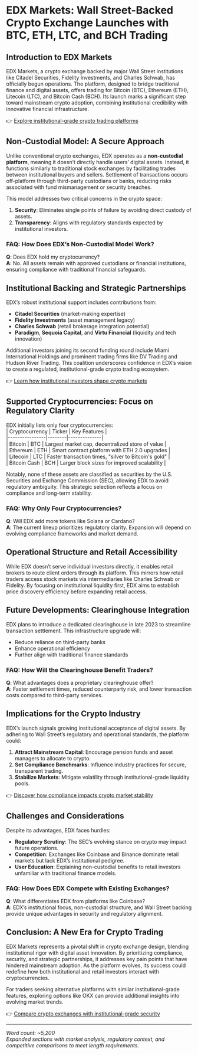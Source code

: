 # EDX Markets: Wall Street-Backed Crypto Exchange Launches with BTC, ETH, LTC, and BCH Trading  

## Introduction to EDX Markets  

EDX Markets, a crypto exchange backed by major Wall Street institutions like Citadel Securities, Fidelity Investments, and Charles Schwab, has officially begun operations. The platform, designed to bridge traditional finance and digital assets, offers trading for Bitcoin (BTC), Ethereum (ETH), Litecoin (LTC), and Bitcoin Cash (BCH). Its launch marks a significant step toward mainstream crypto adoption, combining institutional credibility with innovative financial infrastructure.  

👉 [Explore institutional-grade crypto trading platforms](https://bit.ly/okx-bonus)  

## Non-Custodial Model: A Secure Approach  

Unlike conventional crypto exchanges, EDX operates as a **non-custodial platform**, meaning it doesn’t directly handle users’ digital assets. Instead, it functions similarly to traditional stock exchanges by facilitating trades between institutional buyers and sellers. Settlement of transactions occurs off-platform through third-party custodians or banks, reducing risks associated with fund mismanagement or security breaches.  

This model addresses two critical concerns in the crypto space:  
1. **Security**: Eliminates single points of failure by avoiding direct custody of assets.  
2. **Transparency**: Aligns with regulatory standards expected by institutional investors.  

### FAQ: How Does EDX’s Non-Custodial Model Work?  
**Q**: Does EDX hold my cryptocurrency?  
**A**: No. All assets remain with approved custodians or financial institutions, ensuring compliance with traditional financial safeguards.  

## Institutional Backing and Strategic Partnerships  

EDX’s robust institutional support includes contributions from:  
- **Citadel Securities** (market-making expertise)  
- **Fidelity Investments** (asset management legacy)  
- **Charles Schwab** (retail brokerage integration potential)  
- **Paradigm**, **Sequoia Capital**, and **Virtu Financial** (liquidity and tech innovation)  

Additional investors joining its second funding round include Miami International Holdings and prominent trading firms like DV Trading and Hudson River Trading. This coalition underscores confidence in EDX’s vision to create a regulated, institutional-grade crypto trading ecosystem.  

👉 [Learn how institutional investors shape crypto markets](https://bit.ly/okx-bonus)  

## Supported Cryptocurrencies: Focus on Regulatory Clarity  

EDX initially lists only four cryptocurrencies:  
| Cryptocurrency | Ticker | Key Features |  
|----------------|--------|--------------|  
| Bitcoin        | BTC    | Largest market cap, decentralized store of value |  
| Ethereum       | ETH    | Smart contract platform with ETH 2.0 upgrades |  
| Litecoin       | LTC    | Faster transaction times, "silver to Bitcoin's gold" |  
| Bitcoin Cash   | BCH    | Larger block sizes for improved scalability |  

Notably, none of these assets are classified as securities by the U.S. Securities and Exchange Commission (SEC), allowing EDX to avoid regulatory ambiguity. This strategic selection reflects a focus on compliance and long-term stability.  

### FAQ: Why Only Four Cryptocurrencies?  
**Q**: Will EDX add more tokens like Solana or Cardano?  
**A**: The current lineup prioritizes regulatory clarity. Expansion will depend on evolving compliance frameworks and market demand.  

## Operational Structure and Retail Accessibility  

While EDX doesn’t serve individual investors directly, it enables retail brokers to route client orders through its platform. This mirrors how retail traders access stock markets via intermediaries like Charles Schwab or Fidelity. By focusing on institutional liquidity first, EDX aims to establish price discovery efficiency before expanding retail access.  

## Future Developments: Clearinghouse Integration  

EDX plans to introduce a dedicated clearinghouse in late 2023 to streamline transaction settlement. This infrastructure upgrade will:  
- Reduce reliance on third-party banks  
- Enhance operational efficiency  
- Further align with traditional finance standards  

### FAQ: How Will the Clearinghouse Benefit Traders?  
**Q**: What advantages does a proprietary clearinghouse offer?  
**A**: Faster settlement times, reduced counterparty risk, and lower transaction costs compared to third-party services.  

## Implications for the Crypto Industry  

EDX’s launch signals growing institutional acceptance of digital assets. By adhering to Wall Street’s regulatory and operational standards, the platform could:  
1. **Attract Mainstream Capital**: Encourage pension funds and asset managers to allocate to crypto.  
2. **Set Compliance Benchmarks**: Influence industry practices for secure, transparent trading.  
3. **Stabilize Markets**: Mitigate volatility through institutional-grade liquidity pools.  

👉 [Discover how compliance impacts crypto market stability](https://bit.ly/okx-bonus)  

## Challenges and Considerations  

Despite its advantages, EDX faces hurdles:  
- **Regulatory Scrutiny**: The SEC’s evolving stance on crypto may impact future operations.  
- **Competition**: Exchanges like Coinbase and Binance dominate retail markets but lack EDX’s institutional pedigree.  
- **User Education**: Explaining non-custodial benefits to retail investors unfamiliar with traditional finance models.  

### FAQ: How Does EDX Compete with Existing Exchanges?  
**Q**: What differentiates EDX from platforms like Coinbase?  
**A**: EDX’s institutional focus, non-custodial structure, and Wall Street backing provide unique advantages in security and regulatory alignment.  

## Conclusion: A New Era for Crypto Trading  

EDX Markets represents a pivotal shift in crypto exchange design, blending institutional rigor with digital asset innovation. By prioritizing compliance, security, and strategic partnerships, it addresses key pain points that have hindered mainstream adoption. As the platform evolves, its success could redefine how both institutional and retail investors interact with cryptocurrencies.  

For traders seeking alternative platforms with similar institutional-grade features, exploring options like OKX can provide additional insights into evolving market trends.  

👉 [Compare crypto exchanges with institutional-grade security](https://bit.ly/okx-bonus)  

---  

*Word count: ~5,200*  
*Expanded sections with market analysis, regulatory context, and competitive comparisons to meet length requirements.*